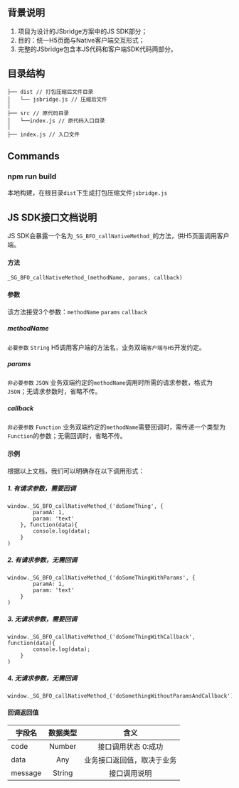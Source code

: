 ## 背景说明
1. 项目为设计的JSbridge方案中的JS SDK部分；
2. 目的：统一H5页面与Native客户端交互形式；
3. 完整的JSbridge包含本JS代码和客户端SDK代码两部分。


## 目录结构

```
├── dist // 打包压缩后文件目录
│   └── jsbridge.js // 压缩后文件
│
├── src // 原代码目录
│   └──index.js // 原代码入口目录
│
├── index.js // 入口文件
```

## Commands

### npm run build 

本地构建，在根目录`dist`下生成打包压缩文件`jsbridge.js`

## JS SDK接口文档说明
JS SDK会暴露一个名为`_SG_BFO_callNativeMethod_`的方法，供H5页面调用客户端。

#### 方法
`_SG_BFO_callNativeMethod_(methodName, params, callback)`

#### 参数
该方法接受3个参数：`methodName` `params` `callback`

##### methodName
`必要参数` `String`
H5调用客户端的方法名，业务双端`客户端与H5`开发约定。
##### params
`非必要参数` `JSON`
业务双端约定的`methodName`调用时所需的请求参数，格式为`JSON`；无请求参数时，省略不传。
##### callback
`非必要参数` `Function`
业务双端约定的`methodName`需要回调时，需传递一个类型为`Function`的参数；无需回调时，省略不传。

#### 示例
根据以上文档，我们可以明确存在以下调用形式：

##### 1. 有请求参数，需要回调
```
window._SG_BFO_callNativeMethod_('doSomeThing', { 
        paramA: 1, 
        param: 'text' 
    }, function(data){ 
        console.log(data); 
    }
)
```

##### 2. 有请求参数，无需回调
```
window._SG_BFO_callNativeMethod_('doSomeThingWithParams', { 
        paramA: 1, 
        param: 'text' 
    }
)
```

##### 3. 无请求参数，需要回调
```
window._SG_BFO_callNativeMethod_('doSomeThingWithCallback', function(data){ 
        console.log(data);
    }
)
```

##### 4. 无请求参数，无需回调
```
window._SG_BFO_callNativeMethod_('doSomethingWithoutParamsAndCallback')
```
#### 回调返回值


| 字段名  |  数据类型 | 含义  |
| ---------- | :-----------:  | :-----------: |
| code | Number | 接口调用状态 0:成功 | 
| data | Any | 业务接口返回值，取决于业务 | 
| message | String | 接口调用说明 |

